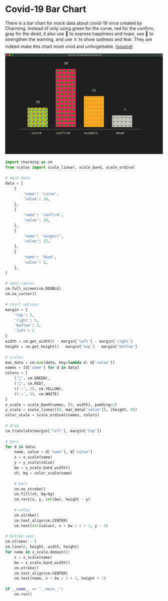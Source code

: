 # Covid-19 Bar Chart

There is a bar chart for mock data about covid-19 virus created by Charming. Instead of only using green for the curve, red for the confirm, gray for the dead, it also use 🌈 to express happiness and hope, use 🦠 to strengthen the warning, and use ☠️ to show sadness and fear. They are indeed make this chart more vivid and unforgettable. [[source](../../examples/bar.py)]

![preview.md](https://raw.githubusercontent.com/charming-art/public-files/master/example_barchart.png)

```py
import charming as cm
from scales import scale_linear, scale_band, scale_ordinal

# mock data
data = [
    {
        'name': 'curve',
        'value': 10,
    },
    {
        'name': 'confirm',
        'value': 30,
    },
    {
        'name': 'suspect',
        'value': 15,
    },
    {
        'name': 'dead',
        'value': 5,
    },
]

# open canvas
cm.full_screen(cm.DOUBLE)
cm.no_cursor()

# chart options
margin = {
    'top': 5,
    'right': 5,
    'bottom': 5,
    'left': 5
}
width = cm.get_width() - margin['left'] - margin['right']
height = cm.get_height() - margin['top'] - margin['bottom']

# scales
max_data = cm.max(data, key=lambda d: d['value'])
names = [d['name'] for d in data]
colors = [
    ('🌈', cm.GREEN),
    ('🦠', cm.RED),
    (('⚠️', 2), cm.YELLOW),
    (('☠️', 2), cm.WHITE)
]
x_scale = scale_band(names, [0, width], padding=2)
y_scale = scale_linear([0, max_data['value']], [height, 0])
color_scale = scale_ordinal(names, colors)

# draw
cm.translate(margin['left'], margin['top'])

# bars
for d in data:
    name, value = d['name'], d['value']
    x = x_scale(name)
    y = y_scale(value)
    bw = x_scale.band_width()
    ch, bg = color_scale(name)

    # bars
    cm.no_stroke()
    cm.fill(ch, bg=bg)
    cm.rect(x, y, int(bw), height - y)

    # value
    cm.stroke()
    cm.text_align(cm.CENTER)
    cm.text(str(value), x + bw / 2 + 1, y - 2)

# bottom axes
cm.stroke('-')
cm.line(0, height, width, height)
for name in x_scale.domain():
    x = x_scale(name)
    bw = x_scale.band_width()
    cm.stroke()
    cm.text_align(cm.CENTER)
    cm.text(name, x + bw / 2 + 1, height + 1)

if __name__ == "__main__":
    cm.run()
```
